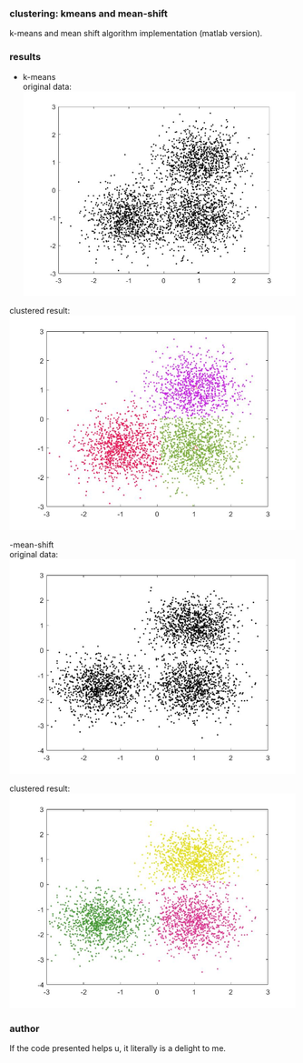 ### clustering: kmeans and mean-shift
k-means and mean shift algorithm implementation (matlab version).  

### results

- k-means  
original data:  
![original_data](https://github.com/gg-z/clustering_kmeans_mean_shift/blob/master/res_img/k-means_points_ori.jpg)  

clustered result:  
![result](https://github.com/gg-z/clustering_kmeans_mean_shift/blob/master/res_img/k-means_partitioned.jpg)   

-mean-shift  
original data:  
![original_data](https://github.com/gg-z/clustering_kmeans_mean_shift/blob/master/res_img/mean-shift_orig.jpg)  

clustered result:  
![result](https://github.com/gg-z/clustering_kmeans_mean_shift/blob/master/res_img/mean-shift_final_results.jpg)   

### author
If the code presented helps u, it literally is a delight to me.

